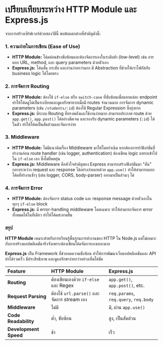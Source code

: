 # เปรียบเทียบระหว่าง HTTP Module และ Express.js

จากการสร้างเซิร์ฟเวอร์ด้วยสองวิธีนี้ พบข้อแตกต่างที่สำคัญดังนี้:

### 1. ความง่ายในการเขียน (Ease of Use)

* **HTTP Module:** โค้ดค่อนข้างซับซ้อนและต้องจัดการเองในระดับต่ำ (low-level) เช่น การแยก URL, method, และ query parameters ด้วยตัวเอง
* **Express.js:** โค้ดสั้น กระชับ และอ่านง่ายกว่ามาก มี Abstraction ที่ช่วยให้เราโฟกัสกับ business logic ได้โดยตรง

### 2. การจัดการ Routing

* **HTTP Module:** ต้องใช้ `if-else` หรือ `switch-case` ที่ซับซ้อนเพื่อแยกแต่ละ endpoint ทำให้โค้ดดูไม่เป็นระเบียบและดูแลรักษายากเมื่อมี routes จำนวนมาก การจัดการ dynamic parameters (เช่น `/students/:id`) ต้องใช้ Regular Expression ซึ่งยุ่งยาก
* **Express.js:** มีระบบ Routing ที่ทรงพลังและใช้งานง่ายมาก สามารถประกาศ route ด้วย `app.get()`, `app.post()` ได้อย่างชัดเจน และรองรับ dynamic parameters (`:id`) ได้ในตัว ทำให้โค้ดเป็นสัดส่วนและจัดการง่าย

### 3. Middleware

* **HTTP Module:** ไม่มีแนวคิดเรื่อง Middleware มาให้โดยกำเนิด หากต้องการทำฟังก์ชันที่ทำงานก่อน route handler (เช่น logger, authentication) ต้องเขียน logic แทรกเข้าไปใน `if-else` เอง ซึ่งไม่ยืดหยุ่น
* **Express.js:** Middleware คือหัวใจสำคัญของ Express สามารถสร้างฟังก์ชันมา "คั่น" กลางระหว่าง request และ response ได้อย่างง่ายดายด้วย `app.use()` ทำให้สามารถแยกโค้ดที่ทำงานซ้ำๆ (เช่น logger, CORS, body-parser) ออกมาเป็นส่วนๆ ได้

### 4. การจัดการ Error

* **HTTP Module:** ต้องจัดการ status code และ response message ด้วยตัวเองในทุกๆ `if-else` block
* **Express.js:** มี error-handling middleware โดยเฉพาะ ทำให้สามารถจัดการ error ทั้งหมดได้ในที่เดียว ทำให้โค้ดสะอาดขึ้น

### สรุป

**HTTP Module** เหมาะสำหรับการเรียนรู้พื้นฐานการทำงานของ HTTP ใน Node.js แต่ไม่เหมาะกับการสร้างแอปพลิเคชันจริงจังเพราะต้องเขียนโค้ดจัดการเองเยอะมาก

**Express.js** เป็น Framework ที่ช่วยลดความซับซ้อน ทำให้การพัฒนาเว็บแอปพลิเคชันและ API ทำได้รวดเร็ว มีประสิทธิภาพ และดูแลรักษาง่ายกว่าอย่างเห็นได้ชัด

| Feature | HTTP Module | Express.js |
| :--- | :--- | :--- |
| **Routing** | ต้องเขียนเองด้วย `if-else` และ Regex | `app.get()`, `app.post()`, etc. |
| **Request Parsing** | ต้องใช้ `url.parse()` และจัดการ stream เอง | `req.params`, `req.query`, `req.body` |
| **Middleware** | ไม่มี | มี, ผ่าน `app.use()` |
| **Code Readability**| ต่ำ, ซับซ้อน | สูง, เป็นสัดส่วน |
| **Development Speed** | ช้า | เร็ว |